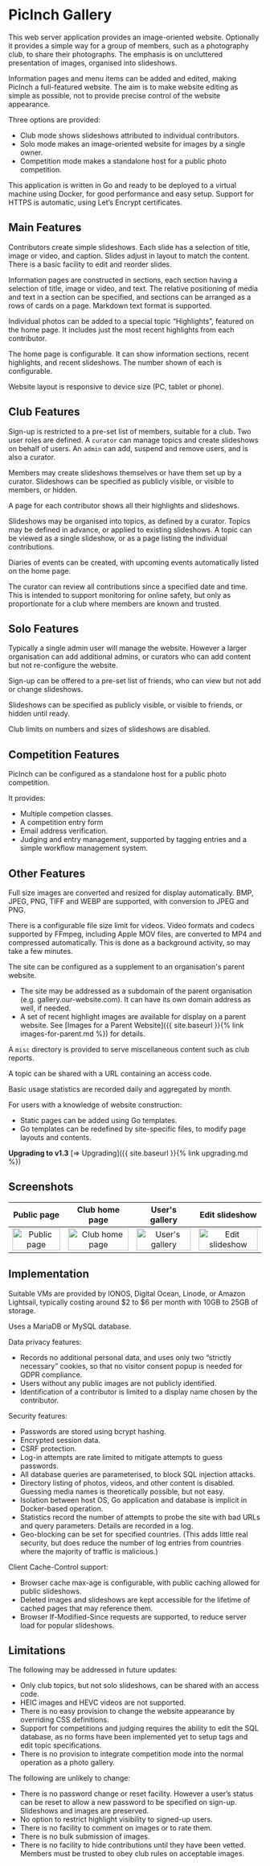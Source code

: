 # PicInch Gallery
This web server application provides an image-oriented website. Optionally it provides a simple way for a group of members, such as a photography club, to share their photographs. The emphasis is on uncluttered presentation of images, organised into slideshows.

Information pages and menu items can be added and edited, making PicInch a full-featured website. The aim is to make website editing as simple as possible, not to provide precise control of the website appearance.

Three options are provided:
- Club mode shows slideshows attributed to individual contributors.
- Solo mode makes an image-oriented website for images by a single owner.
- Competition mode makes a standalone host for a public photo competition.

This application is written in Go and ready to be deployed to a virtual machine using Docker, for good performance and easy setup. Support for HTTPS is automatic, using Let’s Encrypt certificates. 

## Main Features
Contributors create simple slideshows. Each slide has a selection of title, image or video, and caption. Slides adjust in layout to match the content. There is a basic facility to edit and reorder slides.

Information pages are constructed in sections, each section having a selection of title, image or video, and text. The relative positioning of media and text in a section can be specified, and sections can be arranged as a rows of cards on a page. Markdown text format is supported.

Individual photos can be added to a special topic “Highlights”, featured on the home page. It includes just the most recent highlights from each contributor.

The home page is configurable. It can show information sections, recent highlights, and recent slideshows. The number shown of each is configurable.

Website layout is responsive to device size (PC, tablet or phone).

## Club Features
Sign-up is restricted to a pre-set list of members, suitable for a club. Two user roles are defined. A `curator` can manage topics and create slideshows on behalf of users. An `admin` can add, suspend and remove users, and is also a curator.

Members may create slideshows themselves or have them set up by a curator.
Slideshows can be specified as publicly visible, or visible to members, or hidden.

A page for each contributor shows all their highlights and slideshows.

Slideshows may be organised into topics, as defined by a curator. Topics may be defined in advance, or applied to existing slideshows. A topic can be viewed as a single slideshow, or as a page listing the individual contributions.

Diaries of events can be created, with upcoming events automatically listed on the home page.

The curator can review all contributions since a specified date and time. This is intended to support monitoring for online safety, but only as proportionate for a club where members are known and trusted.

## Solo Features
Typically a single admin user will manage the website. However a larger organisation can add additional admins, or curators who can add content but not re-configure the website.

Sign-up can be offered to a pre-set list of friends, who can view but not add or change slideshows.

Slideshows can be specified as publicly visible, or visible to friends, or hidden until ready.

Club limits on numbers and sizes of slideshows are disabled.

## Competition Features
PicInch can be configured as a standalone host for a public photo competition.

It provides:
- Multiple competion classes.
- A competition entry form
- Email address verification.
- Judging and entry management, supported by tagging entries and a simple workflow management system.

## Other Features
Full size images are converted and resized for display automatically. BMP, JPEG, PNG, TIFF and WEBP are supported, with conversion to JPEG and PNG.

There is a configurable file size limit for videos.
Video formats and codecs supported by FFmpeg, including Apple MOV files, are converted to MP4 and compressed automatically. This is done as a background activity, so may take a few minutes.

The site can be configured as a supplement to an organisation's parent website.
- The site may be addressed as a subdomain of the parent organisation (e.g. gallery.our-website.com). It can have its own domain address as well, if needed.
- A set of recent highlight images are available for display on a parent website. See [Images for a Parent Website]({{ site.baseurl }}{% link images-for-parent.md %}) for details.

A `misc` directory is provided to serve miscellaneous content such as club reports.

A topic can be shared with a URL containing an access code.

Basic usage statistics are recorded daily and aggregated by month.

For users with a knowledge of website construction:
- Static pages can be added using Go templates.
- Go templates can be redefined by site-specific files, to modify page layouts and contents.

**Upgrading to v1.3**
[&#8658; Upgrading]({{ site.baseurl }}{% link upgrading.md %})

## Screenshots

| Public page | Club home page | User's gallery | Edit slideshow |
|:-------------------------:|:-------------------------:|:-------------------------:|:-------------------------:|
|<a href="https://raw.githubusercontent.com/inchworks/picinch/master/docs/images/ss-public.png"><img src="https://raw.githubusercontent.com/inchworks/picinch/master/docs/images/ss-public.png" title="Public page" width="100%"></a>|<a href="https://raw.githubusercontent.com/inchworks/picinch/master/docs/images/ss-club.png"><img src="https://raw.githubusercontent.com/inchworks/picinch/master/docs/images/ss-club.png" title="Club home page" width="100%"></a>|<a href="https://raw.githubusercontent.com/inchworks/picinch/master/docs/images/ss-my-gallery.png"><img src="https://raw.githubusercontent.com/inchworks/picinch/master/docs/images/ss-my-gallery.png" title="User's gallery" width="100%"></a>|<a href="https://raw.githubusercontent.com/inchworks/picinch/master/docs/images/ss-edit-slideshow.png"><img src="https://raw.githubusercontent.com/inchworks/picinch/master/docs/images/ss-edit-slideshow.png" title="Edit slideshow" width="100%"></a>|

## Implementation
Suitable VMs are provided by IONOS, Digital Ocean, Linode, or Amazon Lightsail, typically costing around $2 to $6 per month with 10GB to 25GB of storage.

Uses a MariaDB or MySQL database.

Data privacy features:
- Records no additional personal data, and uses only two “strictly necessary” cookies, so that no visitor consent popup is needed for GDPR compliance.
- Users without any public images are not publicly identified.
- Identification of a contributor is limited to a display name chosen by the contributor.

Security features:
- Passwords are stored using bcrypt hashing.
- Encrypted session data.
- CSRF protection.
- Log-in attempts are rate limited to mitigate attempts to guess passwords.
- All database queries are parameterised, to block SQL injection attacks.
- Directory listing of photos, videos, and other content is disabled. Guessing media names is theoretically possible, but not easy.
- Isolation between host OS, Go application and database is implicit in Docker-based operation.
- Statistics record the number of attempts to probe the site with bad URLs and query parameters. Details are recorded in a log.
- Geo-blocking can be set for specified countries. (This adds little real security, but does reduce the number of log entries from countries where the majority of traffic is malicious.)

Client Cache-Control support:
- Browser cache max-age is configurable, with public caching allowed for public slideshows.
- Deleted images and slideshows are kept accessible for the lifetime of cached pages that may reference them.
- Browser If-Modified-Since requests are supported, to reduce server load for popular slideshows.

## Limitations
The following may be addressed in future updates:
- Only club topics, but not solo slideshows, can be shared with an access code.
- HEIC images and HEVC videos are not supported.
- There is no easy provision to change the website appearance by overriding CSS definitions.
- Support for competitions and judging requires the ability to edit the SQL database, as no forms have been implemented yet to setup tags and edit topic specifications.
- There is no provision to integrate competition mode into the normal operation as a photo gallery.

The following are unlikely to change:
- There is no password change or reset facility. However a user’s status can be reset to allow a new password to be specified on sign-up. Slideshows and images are preserved.
- No option to restrict highlight visibility to signed-up users.
- There is no facility to comment on images or to rate them.
- There is no bulk submission of images.
- There is no facility to hide contributions until they have been vetted. Members must be trusted to obey club rules on acceptable images.